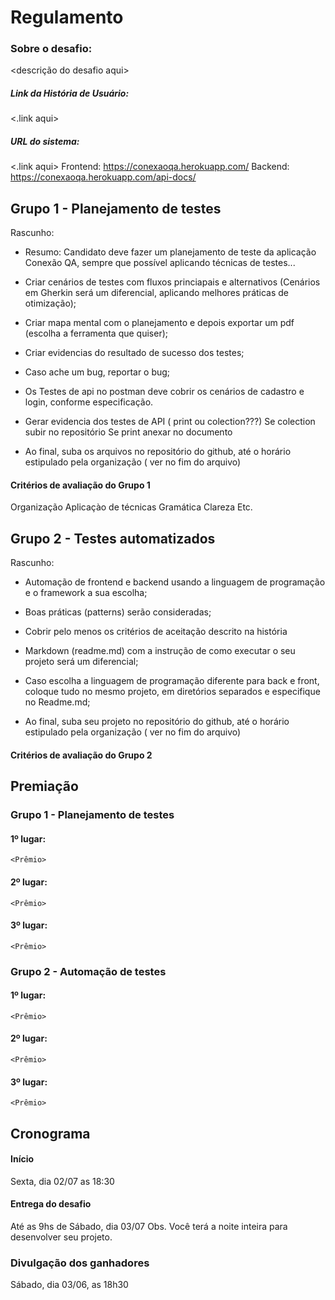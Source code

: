 # Regulamento

### Sobre o desafio:
<descrição do desafio aqui>

##### Link da História de Usuário:
<.link aqui>

##### URL do sistema:
<.link aqui>
Frontend: https://conexaoqa.herokuapp.com/
Backend: https://conexaoqa.herokuapp.com/api-docs/

## Grupo 1 - Planejamento de testes

Rascunho: 
- Resumo: Candidato deve fazer um planejamento de teste da aplicação Conexão QA, sempre que possível aplicando técnicas de testes...

- Criar cenários de testes com fluxos princiapais e alternativos (Cenários em Gherkin será um diferencial, aplicando melhores práticas de otimização);


- Criar mapa mental com o planejamento e depois exportar um pdf (escolha a ferramenta que quiser);

- Criar evidencias do resultado de sucesso dos testes;

- Caso ache um bug, reportar o bug;

- Os Testes de api no postman deve cobrir os cenários de cadastro e login, conforme especificação. 

- Gerar evidencia dos testes de API ( print ou colection???)
Se colection subir no repositório
Se print anexar no documento

- Ao final, suba os arquivos no repositório do github, até o horário estipulado pela organização ( ver no fim do arquivo) 

#### Critérios de avaliação do Grupo 1
Organização
Aplicaçào de técnicas 
Gramática
Clareza 
Etc.

## Grupo 2 - Testes automatizados
Rascunho:
- Automação de frontend e backend usando a linguagem de programação e o framework a sua escolha;

- Boas práticas (patterns) serão consideradas;

- Cobrir pelo menos os critérios de aceitação descrito na história

- Markdown (readme.md) com a instrução de como executar o seu projeto será um diferencial;

- Caso escolha a linguagem de programação diferente para back e front, coloque tudo no mesmo projeto, em diretórios separados e especifique no Readme.md;

- Ao final, suba seu projeto no repositório do github, até o horário estipulado pela organização ( ver no fim do arquivo) 


#### Critérios de avaliação do Grupo 2


## Premiação  

### Grupo 1 - Planejamento de testes
#### 1º lugar: 
    <Prêmio>
#### 2º lugar: 
    <Prêmio>
#### 3º lugar: 
    <Prêmio>
### Grupo 2 - Automação de testes
#### 1º lugar:
    <Prêmio>
#### 2º lugar: 
    <Prêmio>
#### 3º lugar: 
    <Prêmio>


## Cronograma

#### Início
Sexta, dia 02/07 as 18:30

#### Entrega do desafio
Até as 9hs de Sábado, dia 03/07
Obs. Você terá a noite inteira para desenvolver seu projeto. 

### Divulgação dos ganhadores
Sábado, dia 03/06, as 18h30







